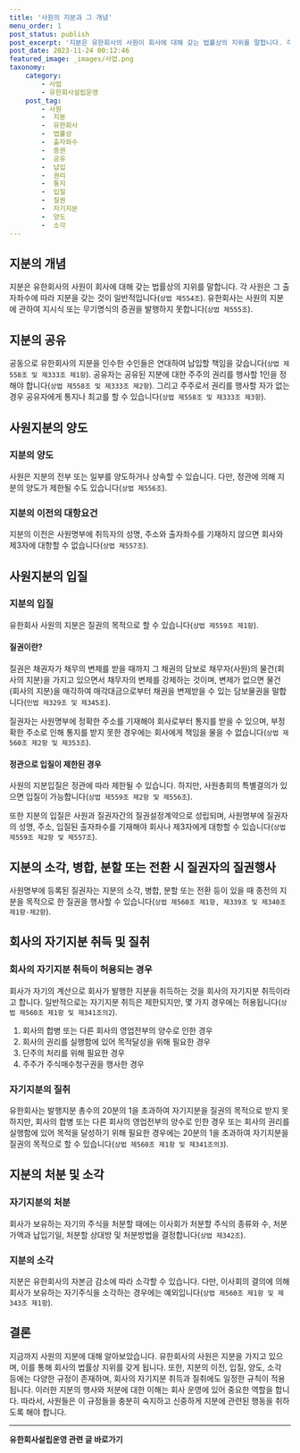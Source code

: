 ```yaml
---
title: '사원의 지분과 그 개념'
menu_order: 1
post_status: publish
post_excerpt: '지분은 유한회사의 사원이 회사에 대해 갖는 법률상의 지위를 말합니다. 각 사원은 그 출자좌수에 따라 지분을 갖는 것이 일반적입니다  상법 제554조  . 유한회사는 사원의 지분에 관하여 지시식 또는 무기명식의 증권을 발행하지 못합니다  상법 제555조  .'
post_date: 2023-11-24 00:12:46
featured_image: _images/사업.png
taxonomy:
    category:
        - 사업
        - 유한회사설립운영
    post_tag:
        - 사원
        -  지분
        -  유한회사
        -  법률상
        -  출자좌수
        -  증권
        -  공유
        -  납입
        -  권리
        -  통지
        -  입질
        -  질권
        -  자기지분
        -  양도
        -  소각
---
```



## 지분의 개념

지분은 유한회사의 사원이 회사에 대해 갖는 법률상의 지위를 말합니다. 각 사원은 그 출자좌수에 따라 지분을 갖는 것이 일반적입니다(`상법 제554조`). 유한회사는 사원의 지분에 관하여 지시식 또는 무기명식의 증권을 발행하지 못합니다(`상법 제555조`).

## 지분의 공유

공동으로 유한회사의 지분을 인수한 수인들은 연대하여 납입할 책임을 갖습니다(`상법 제558조 및 제333조 제1항`). 공유자는 공유된 지분에 대한 주주의 권리를 행사할 1인을 정해야 합니다(`상법 제558조 및 제333조 제2항`). 그리고 주주로서 권리를 행사할 자가 없는 경우 공유자에게 통지나 최고를 할 수 있습니다(`상법 제558조 및 제333조 제3항`).

## 사원지분의 양도

### 지분의 양도

사원은 지분의 전부 또는 일부를 양도하거나 상속할 수 있습니다. 다만, 정관에 의해 지분의 양도가 제한될 수도 있습니다(`상법 제556조`).

### 지분의 이전의 대항요건

지분의 이전은 사원명부에 취득자의 성명, 주소와 출자좌수를 기재하지 않으면 회사와 제3자에 대항할 수 없습니다(`상법 제557조`).

## 사원지분의 입질

### 지분의 입질

유한회사 사원의 지분은 질권의 목적으로 할 수 있습니다(`상법 제559조 제1항`).

#### 질권이란?

질권은 채권자가 채무의 변제를 받을 때까지 그 채권의 담보로 채무자(사원)의 물건(회사의 지분)을 가지고 있으면서 채무자의 변제를 강제하는 것이며, 변제가 없으면 물건(회사의 지분)을 매각하여 매각대금으로부터 채권을 변제받을 수 있는 담보물권을 말합니다(`민법 제329조 및 제345조`).

질권자는 사원명부에 정확한 주소를 기재해야 회사로부터 통지를 받을 수 있으며, 부정확한 주소로 인해 통지를 받지 못한 경우에는 회사에게 책임을 물을 수 없습니다(`상법 제560조 제2항 및 제353조`).

#### 정관으로 입질이 제한된 경우

사원의 지분입질은 정관에 따라 제한될 수 있습니다. 하지만, 사원총회의 특별결의가 있으면 입질이 가능합니다(`상법 제559조 제2항 및 제556조`).

또한 지분의 입질은 사원과 질권자간의 질권설정계약으로 성립되며, 사원명부에 질권자의 성명, 주소, 입질된 출자좌수를 기재해야 회사나 제3자에게 대항할 수 있습니다(`상법 제559조 제2항 및 제557조`).

## 지분의 소각, 병합, 분할 또는 전환 시 질권자의 질권행사

사원명부에 등록된 질권자는 지분의 소각, 병합, 분할 또는 전환 등이 있을 때 종전의 지분을 목적으로 한 질권을 행사할 수 있습니다(`상법 제560조 제1항, 제339조 및 제340조 제1항·제2항`).

## 회사의 자기지분 취득 및 질취

### 회사의 자기지분 취득이 허용되는 경우

회사가 자기의 계산으로 회사가 발행한 지분을 취득하는 것을 회사의 자기지분 취득이라고 합니다. 일반적으로는 자기지분 취득은 제한되지만, 몇 가지 경우에는 허용됩니다(`상법 제560조 제1항 및 제341조의2`).

1. 회사의 합병 또는 다른 회사의 영업전부의 양수로 인한 경우
2. 회사의 권리를 실행함에 있어 목적달성을 위해 필요한 경우
3. 단주의 처리를 위해 필요한 경우
4. 주주가 주식매수청구권을 행사한 경우

### 자기지분의 질취

유한회사는 발행지분 총수의 20분의 1을 초과하여 자기지분을 질권의 목적으로 받지 못하지만, 회사의 합병 또는 다른 회사의 영업전부의 양수로 인한 경우 또는 회사의 권리를 실행함에 있어 목적을 달성하기 위해 필요한 경우에는 20분의 1을 초과하여 자기지분을 질권의 목적으로 할 수 있습니다(`상법 제560조 제1항 및 제341조의3`).

## 지분의 처분 및 소각

### 자기지분의 처분

회사가 보유하는 자기의 주식을 처분할 때에는 이사회가 처분할 주식의 종류와 수, 처분가액과 납입기일, 처분할 상대방 및 처분방법을 결정합니다(`상법 제342조`).

### 지분의 소각

지분은 유한회사의 자본금 감소에 따라 소각할 수 있습니다. 다만, 이사회의 결의에 의해 회사가 보유하는 자기주식을 소각하는 경우에는 예외입니다(`상법 제560조 제1항 및 제343조 제1항`).

## 결론

지금까지 사원의 지분에 대해 알아보았습니다. 유한회사의 사원은 지분을 가지고 있으며, 이를 통해 회사의 법률상 지위를 갖게 됩니다. 또한, 지분의 이전, 입질, 양도, 소각 등에는 다양한 규정이 존재하며, 회사의 자기지분 취득과 질취에도 일정한 규칙이 적용됩니다. 이러한 지분의 행사와 처분에 대한 이해는 회사 운영에 있어 중요한 역할을 합니다. 따라서, 사원들은 이 규정들을 충분히 숙지하고 신중하게 지분에 관련된 행동을 취하도록 해야 합니다.
<!-- wp:separator -->
<hr class="wp-block-separator has-alpha-channel-opacity"/>
<!-- /wp:separator -->

<!-- wp:group {"backgroundColor":"base","layout":{"type":"constrained"}} -->
<div class="wp-block-group has-base-background-color has-background"><!-- wp:paragraph {"align":"center","fontSize":"medium"} -->
<p class="has-text-align-center has-large-font-size"><strong>유한회사설립운영 관련 글 바로가기</strong></p>
<!-- /wp:paragraph -->


<!-- wp:latest-posts
{"categories":[{"id":27282,"count":19,"description":"","link":"https://uknowlaw.com/category/%ec%9c%a0%ed%95%9c%ed%9a%8c%ec%82%ac%ec%84%a4%eb%a6%bd%ec%9a%b4%ec%98%81/","name":"유한회사설립운영","slug":"유한회사설립운영","taxonomy":"category","parent":0,"meta":[],"_links":{"self":[{"href":"https://uknowlaw.com/wp-json/wp/v2/categories/27282"}],"collection":[{"href":"https://uknowlaw.com/wp-json/wp/v2/categories"}],"about":[{"href":"https://uknowlaw.com/wp-json/wp/v2/taxonomies/category"}],"wp:post_type":[{"href":"https://uknowlaw.com/wp-json/wp/v2/posts?categories=27282"}],"curies":[{"name":"wp","href":"https://api.w.org/{rel}","templated":true}]}}],"postsToShow":100,"excerptLength":28,"postLayout":"grid","columns":2,"featuredImageAlign":"left","featuredImageSizeSlug":"large","fontSize":"small"} /--></div>
<!-- /wp:group -->